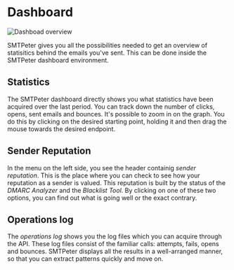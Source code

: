 # Dashboard

![Dashboad overview](Images/dashboardoverview.png)

SMTPeter gives you all the possibilities needed to get an overview
of statisitics behind the emails you've sent. This can be done
inside the SMTPeter dashboard environment.


## Statistics

The SMTPeter dashboard directly shows you what statistics have been
acquired over the last period. You can track down the number of clicks,
opens, sent emails and bounces. It's possible to zoom in on the graph.
You do this by clicking on the desired starting point, holding it
and then drag the mouse towards the desired endpoint.


## Sender Reputation

In the menu on the left side, you see the header containig *sender reputation*.
This is the place where you can check to see how your reputation as a sender is
valued. This reputation is built by the status of the *DMARC Analyzer* and the 
*Blacklist Tool*. By clicking on one of these two options, you can find out
what is going well or the exact contrary.


## Operations log

The *operations log* shows you the log files which you can acquire through the 
API. These log files consist of the familiar calls: attempts, fails, opens and 
bounces. SMTPeter displays all the results in a well-arranged manner, so that
you can extract patterns quickly and move on.
